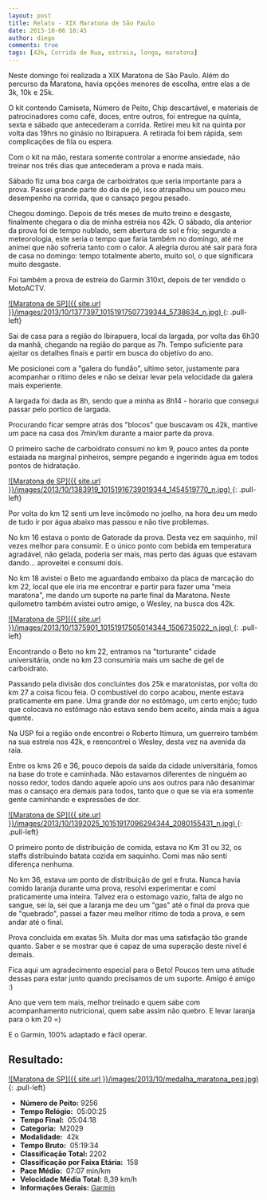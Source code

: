 ```yaml
---
layout: post
title: Relato - XIX Maratona de São Paulo
date: 2013-10-06 18:45
author: diego
comments: true
tags: [42k, Corrida de Rua, estreia, longa, maratona]
---
```


Neste domingo foi realizada a XIX Maratona de São Paulo. Além do percurso da Maratona, havia opções menores de escolha, entre elas a de 3k, 10k e 25k.

O kit contendo Camiseta, Número de Peito, Chip descartável, e materiais de patrocinadores como café, doces, entre outros, foi entregue na quinta, sexta e sábado que antecederam a corrida. Retirei meu kit na quinta por volta das 19hrs no ginásio no Ibirapuera. A retirada foi bem rápida, sem complicações de fila ou espera.

Com o kit na mão, restara somente controlar a enorme ansiedade, não treinar nos três dias que antecederam a prova e nada mais.

Sábado fiz uma boa carga de carboidratos que seria importante para a prova. Passei grande parte do dia de pé, isso atrapalhou um pouco meu desempenho na corrida, que o cansaço pegou pesado.

Chegou domingo. Depois de três meses de muito treino e desgaste, finalmente chegara o dia de minha estréia nos 42k. O sábado, dia anterior da prova foi de tempo nublado, sem abertura de sol e frio; segundo a meteorologia, este seria o tempo que faria também no domingo, até me animei que não sofreria tanto com o calor. A alegria durou até sair para fora de casa no domingo: tempo totalmente aberto, muito sol, o que significara muito desgaste.

Foi também a prova de estreia do Garmin 310xt, depois de ter vendido o MotoACTV.

<a href="/images/2013/10/1377397_10151917507739344_5738634_n.jpg">
![Maratona de SP]({{ site.url }}/images/2013/10/1377397_10151917507739344_5738634_n.jpg)
</a>
{: .pull-left}

Sai de casa para a região do Ibirapuera, local da largada, por volta das 6h30 da manhã, chegando na região do parque as 7h. Tempo suficiente para ajeitar os detalhes finais e partir em busca do objetivo do ano.

Me posicionei com a "galera do fundão", ultimo setor, justamente para acompanhar o ritimo deles e não se deixar levar pela velocidade da galera mais experiente.

A largada foi dada as 8h, sendo que a minha as 8h14 - horario que consegui passar pelo portico de largada.

Procurando ficar sempre atrás dos "blocos" que buscavam os 42k, mantive um pace na casa dos 7min/km durante a maior parte da prova.

O primeiro sache de carboidrato consumi no km 9, pouco antes da ponte estaiada na marginal pinheiros, sempre pegando e ingerindo água em todos pontos de hidratação.

<a href="/images/2013/10/1383919_10151916739019344_1454519770_n.jpg">
![Maratona de SP]({{ site.url }}/images/2013/10/1383919_10151916739019344_1454519770_n.jpg)
</a>
{: .pull-left}

Por volta do km 12 senti um leve incômodo no joelho, na hora deu um medo de tudo ir por água abaixo mas passou e não tive problemas.

No km 16 estava o ponto de Gatorade da prova. Desta vez em saquinho, mil vezes melhor para consumir. E o único ponto com bebida em temperatura agradável, não gelada, poderia ser mais, mas perto das águas que estavam dando... aproveitei e consumi dois.

No km 18 avistei o Beto me aguardando embaixo da placa de marcação do km 22, local que ele iria me encontrar e partir para fazer uma "meia maratona", me dando um suporte na parte final da Maratona. Neste quilometro também avistei outro amigo, o Wesley, na busca dos 42k.

<a href="/images/2013/10/1375901_10151917505014344_1506735022_n.jpg">
![Maratona de SP]({{ site.url }}/images/2013/10/1375901_10151917505014344_1506735022_n.jpg)
</a>
{: .pull-left}

Encontrando o Beto no km 22, entramos na "torturante" cidade universitária, onde no km 23 consumiria mais um sache de gel de carboidrato.

Passando pela divisão dos concluintes dos 25k e maratonistas, por volta do km 27 a coisa ficou feia. O combustível do corpo acabou, mente estava praticamente em pane. Uma grande dor no estômago, um certo enjôo; tudo que colocava no estômago não estava sendo bem aceito, ainda mais a água quente.

Na USP foi a região onde encontrei o Roberto Itimura, um guerreiro também na sua estreia nos 42k, e reencontrei o Wesley, desta vez na avenida da raia.

Entre os kms 26 e 36, pouco depois da saída da cidade universitária, fomos na base do trote e caminhada. Não estavamos diferentes de ninguém ao nosso redor, todos dando aquele apoio uns aos outros para não desanimar mas o cansaço era demais para todos, tanto que o que se via era somente gente caminhando e expressões de dor.

<a href="/images/2013/10/1392025_10151917096294344_2080155431_n.jpg">
![Maratona de SP]({{ site.url }}/images/2013/10/1392025_10151917096294344_2080155431_n.jpg)
</a>
{: .pull-left}

O primeiro ponto de distribuição de comida, estava no Km 31 ou 32, os staffs distribuindo batata cozida em saquinho. Comi mas não senti diferença nenhuma.

No km 36, estava um ponto de distribuição de gel e fruta. Nunca havia comido laranja durante uma prova, resolvi experimentar e comi praticamente uma inteira. Talvez era o estomago vazio, falta de algo no sangue, sei la, sei que a laranja me deu um "gas" até o final da prova que de "quebrado", passei a fazer meu melhor ritimo de toda a prova, e sem andar até o final.

Prova concluida em exatas 5h. Muita dor mas uma satisfação tão grande quanto. Saber e se mostrar que é capaz de uma superação deste nivel é demais.

Fica aqui um agradecimento especial para o Beto! Poucos tem uma atitude dessas para estar junto quando precisamos de um suporte. Amigo é amigo :)

Ano que vem tem mais, melhor treinado e quem sabe com acompanhamento nutricional, quem sabe assim não quebro. E levar laranja para o km 20 =)

E o Garmin, 100% adaptado e fácil operar.

## Resultado:

<a href="/images/2013/10/1383858_10151917356799344_426841208_n.jpg">
![Maratona de SP]({{ site.url }}/images/2013/10/medalha_maratona_peq.jpg)
</a>
{: .pull-left}

* **Número de Peito:**  9256
* **Tempo Relógio:**  05:00:25
* **Tempo Final:**  05:04:18
* **Categoria:**  M2029
* **Modalidade:**  42k
* **Tempo Bruto:**  05:19:34
* **Classificação Total:**  2202
* **Classificação por Faixa Etária:**  158
* **Pace Médio:**  07:07 min/km
* **Velocidade Média Total:**  8,39 km/h
* **Informações Gerais:** <a href="http://connect.garmin.com/activity/386902320" target="_blank">Garmin</a>
